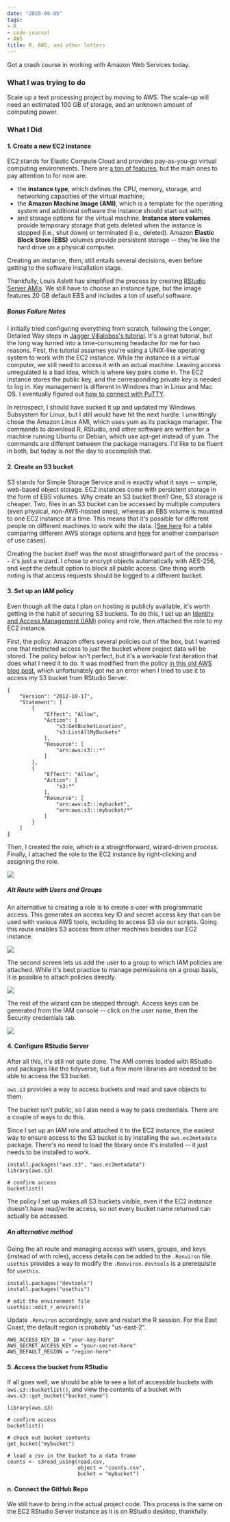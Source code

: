 ```yaml
---
date: "2020-08-05"
tags:
- R
- code-journal
- AWS
title: R, AWS, and other letters
---
```


Got a crash course in working with Amazon Web Services today.

### What I was trying to do
Scale up a text processing project by moving to AWS. The scale-up will need an estimated 100 GB of storage, and an unknown amount of computing power.

### What I Did

#### 1. Create a new EC2 instance

EC2 stands for Elastic Compute Cloud and provides pay-as-you-go virtual computing environments. There are [a ton of features](https://docs.aws.amazon.com/AWSEC2/latest/UserGuide/concepts.html), but the main ones to pay attention to for now are:
- the **instance type**, which defines the CPU, memory, storage, and networking capacities of the virtual machine;
- the **Amazon Machine Image (AMI)**, which is a template for the operating system and additional software the instance should start out with;
- and storage options for the virtual machine. **Instance store volumes** provide temporary storage that gets deleted when the instance is stopped (i.e., shut down) or terminated (i.e., deleted). Amazon **Elastic Block Store (EBS)** volumes provide persistent storage -- they're like the hard drive on a physical computer.

Creating an instance, then, still entails several decisions, even before getting to the software installation stage.

Thankfully, Louis Aslett has simplified the process by creating [RStudio Server AMIs](https://www.louisaslett.com/RStudio_AMI/). We still have to choose an instance type, but the image features 20 GB default EBS and includes a ton of useful software. 


##### Bonus Failure Notes

I initially tried configuring everything from scratch, following the Longer, Detailed Way steps in [Jagger Villalobos's tutorial](https://jagg19.github.io/2019/08/aws-r/). It's a great tutorial, but the long way turned into a time-consuming headache for me for two reasons. First, the tutorial assumes you're using a UNIX-like operating system to work with the EC2 instance. While the instance is a virtual computer, we still need to access it with an actual machine. Leaving access unregulated is a bad idea, which is where key pairs come in. The EC2 instance stores the public key, and the corresponding private key is needed to log in. Key management is different in Windows than in Linux and Mac OS. I eventually figured out [how to connect with PuTTY](https://docs.aws.amazon.com/AWSEC2/latest/UserGuide/putty.html). 

In retrospect, I should have sucked it up and updated my Windows Subsystem for Linux, but I still would have hit the next hurdle. I unwittingly chose the Amazon Linux AMI, which uses yum as its package manager. The commands to download R, RStudio, and other software are written for a machine running Ubuntu or Debian, which use apt-get instead of yum. The commands are different between the package managers. I'd like to be fluent in both, but today is not the day to accomplish that.

#### 2. Create an S3 bucket

S3 stands for Simple Storage Service and is exactly what it says -- simple, web-based object storage. EC2 instances come with persistent storage in the form of EBS volumes. Why create an S3 bucket then? One, S3 storage is cheaper. Two, files in an S3 bucket can be accessed by multiple computers (even physical, non-AWS-hosted ones), whereas an EBS volume is mounted to one EC2 instance at a time. This means that it's possible for different people on different machines to work wiht the data. ([See here](https://dzone.com/articles/confused-by-aws-storage-options-s3-ebs-amp-efs-explained) for a table comparing different AWS storage options and [here](https://www.missioncloud.com/blog/resource-amazon-ebs-vs-efs-vs-s3-picking-the-best-aws-storage-option-for-your-business) for another comparison of use cases).

Creating the bucket itself was the most straightforward part of the process -- it's just a wizard. I chose to encrypt objects automatically with AES-256, and kept the default option to block all public access. One thing worth noting is that access requests should be logged to a different bucket. 

#### 3. Set up an IAM policy

Even though all the data I plan on hosting is publicly available, it's worth getting in the habit of securing S3 buckets. To do this, I set up an [Identity and Access Management (IAM)](https://console.aws.amazon.com/iam/home) policy and role, then attached the role to my EC2 instance.

First, the policy. Amazon offers several policies out of the box, but I wanted one that restricted access to just the bucket where project data will be stored. The policy below isn't perfect, but it's a workable first iteration that does what I need it to do. It was modified from the policy [in this old AWS blog post](https://aws.amazon.com/blogs/big-data/running-r-on-aws/), which unfortunately got me an error when I tried to use it to access my S3 bucket from RStudio Server.

```
{
    "Version": "2012-10-17",
    "Statement": [
        {
            "Effect": "Allow",
            "Action": [
                "s3:GetBucketLocation",
                "s3:ListAllMyBuckets"
            ],
            "Resource": [
                "arn:aws:s3:::*"
            ]
        },
        {
            "Effect": "Allow",
            "Action": [
                "s3:*"
            ],
            "Resource": [
                "arn:aws:s3:::mybucket",
                "arn:aws:s3:::mybucket/*"
            ]
        }
    ]
}
```
Then, I created the role, which is a straightforward, wizard-driven process. Finally, I attached the role to the EC2 instance by right-clicking and assigning the role.

![](/images/ec2-iam-role.jpg)

##### Alt Route with Users and Groups

An alternative to creating a role is to create a user with programmatic access. This generates an access key ID and secret access key that can be used with various AWS tools, including to access S3 via our scripts. Going this route enables S3 access from other machines besides our EC2 instance.

![](/images/iam-user-1.jpg)

The second screen lets us add the user to a group to which IAM policies are attached. While it's best practice to manage permissions on a group basis, it is possible to attach policies directly.

![](/images/iam-user-2.jpg)

The rest of the wizard can be stepped through. Access keys can be generated from the IAM console -- click on the user name, then the Security credentials tab.

![](/images/iam-user-3.jpg)

#### 4. Configure RStudio Server

After all this, it's still not quite done. The AMI comes loaded with RStudio and packages like the tidyverse, but a few more libraries are needed to be able to access the S3 bucket.

`aws.s3` provides a way to access buckets and read and save objects to them.

The bucket isn't public, so I also need a way to pass credentials. There are a couple of ways to do this.

Since I set up an IAM role and attached it to the EC2 instance, the easiest way to ensure access to the S3 bucket is by installing the `aws.ec2metadata` package. There's no need to load the library once it's installed -- it just needs to be installed to work. 

```
install.packages("aws.s3", "aws.ec2metadata")
library(aws.s3)

# confirm access
bucketlist()
```

The policy I set up makes all S3 buckets visible, even if the EC2 instance doesn't have read/write access, so not every bucket name returned can actually be accessed.

##### An alternative method
Going the alt route and managing access with users, groups, and keys (instead of with roles), access details can be added to the `.Renviron` file. `usethis` provides a way to modify the `.Renviron`. `devtools` is a prerequisite for `usethis`.

```
install.packages("devtools")
install.packages("usethis")

# edit the environment file
usethis::edit_r_environ()
```

Update `.Renviron` accordingly, save and restart the R session. For the East Coast, the default region is probably "us-east-2".

```
AWS_ACCESS_KEY_ID = "your-key-here"
AWS_SECRET_ACCESS_KEY = "your-secret-here"
AWS_DEFAULT_REGION = "region-here"
```


#### 5. Access the bucket from RStudio

If all goes well, we should be able to see a list of accessible buckets with `aws.s3::bucketlist()`, and view the contents of a bucket with `aws.s3::get_bucket("bucket_name")`

```
library(aws.s3)

# confirm access
bucketlist()

# check out bucket contents
get_bucket("mybucket")

# load a csv in the bucket to a data frame
counts <- s3read_using(read.csv, 
                       object = "counts.csv", 
                       bucket = "mybucket")
```


#### n. Connect the GitHub Repo

We still have to bring in the actual project code. This process is the same on the EC2 RStudio Server instance as it is on RStudio desktop, thankfully.

